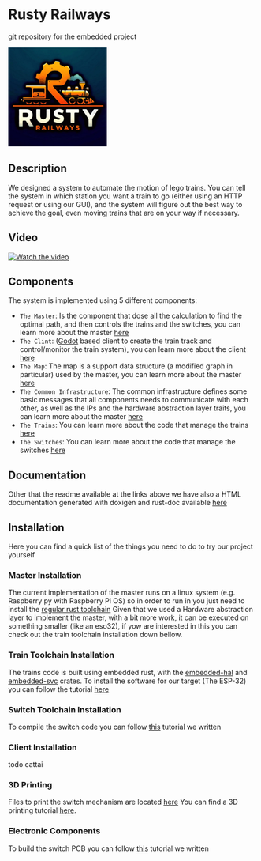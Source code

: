 # Rusty Railways
git repository for the embedded project

<img alt="Rusty Railways Logo" src="logo.png" width="200" height="200">

## Description

We designed a system to automate the motion of lego trains.
You can tell the system in which station you want a train to go (either using an HTTP request or using our GUI),
and the system will figure out the best way to achieve the goal, even moving trains that are on your
way if necessary. 

## Video

[![Watch the video](https://img.youtube.com/vi/AwafprRb6JQ/0.jpg)](https://youtu.be/AwafprRb6JQ)

## Components

The system is implemented using 5 different components:

 - `The Master`: Is the component that dose all the calculation to find the optimal path, and then controls the trains and the switches, you can learn more about the master [here](./master/readme.md)
 - `The Clint`: ([Godot](https://godotengine.org/) based client to create the train track and control/monitor the train system), you can learn more about the client [here](./client/README.md)
 - `The Map`: The map is a support data structure (a modified graph in particular) used by the master, you can learn more about the master [here](./map/readme.md)
 - `The Common Infrastructure`: The common infrastructure defines some basic messages that all components needs to communicate with each other, as well as the IPs and the hardware abstraction layer traits, you can learn more about the master [here](./common_infrastructure/readme.md)
 - `The Trains`: You can learn more about the code that manage the trains [here](./train/rust/readme.md)
 - `The Switches`: You can learn more about the code that manage the switches [here](./switch/readme.md)

## Documentation

Other that the readme available at the links above we have also a HTML documentation generated with 
doxigen and rust-doc available [here](https://mrlakige.github.io/rusty_railways/)

## Installation

Here you can find a quick list of the things you need to do to try our project yourself 

### Master Installation
The current implementation of the master runs on a linux system (e.g. Raspberry py with Raspberry Pi OS) so in order to run in you just need to install the [regular rust toolchain](https://www.rust-lang.org/tools/install)
Given that we used a Hardware abstraction layer to implement the master, with a bit more work, it can be executed on something smaller (like an eso32), if yow are interested in this you can check out the train toolchain installation down bellow. 

### Train Toolchain Installation
The trains code is built using embedded rust, with the [embedded-hal](https://github.com/rust-embedded/embedded-hal) and [embedded-svc](https://github.com/esp-rs/embedded-svc/tree/master) crates. To install the software for our target (The ESP-32) you can follow the tutorial [here](https://github.com/esp-rs/esp-idf-template?tab=readme-ov-file#prerequisites)

### Switch Toolchain Installation
To compile the switch code you can follow [this](./switch/readme.md) tutorial we written

### Client Installation
todo cattai

### 3D Printing
Files to print the switch mechanism are located [here](./switch/hardware/Switch_3D_print/)
You can find a 3D printing tutorial [here](https://all3dp.com/1/cura-tutorial-software-slicer-cura-3d/).  

### Electronic Components

To build the switch PCB you can follow [this](switch#pcb) tutorial we written
